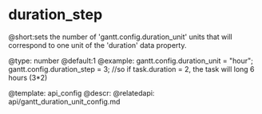 duration_step
=============
@short:sets the number of 'gantt.config.duration_unit' units that will correspond to one  unit of the 'duration' data property. 
	

@type: number
@default:1
@example:
gantt.config.duration_unit = "hour";
gantt.config.duration_step = 3; 
//so if task.duration = 2, the task will long 6 hours (3*2)

@template:	api_config
@descr:
@relatedapi:
 api/gantt_duration_unit_config.md

